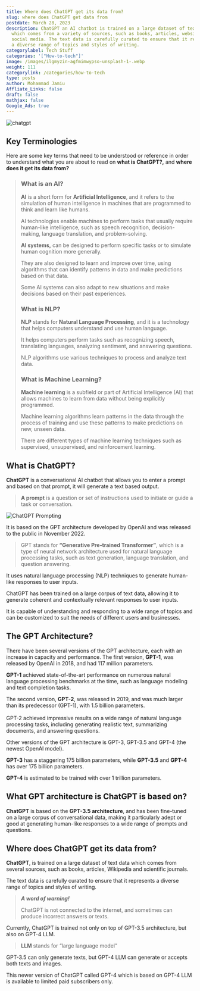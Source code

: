 ```yaml
---
title: Where does ChatGPT get its data from?
slug: where does ChatGPT get data from
postdate: March 28, 2023
description: ChatGPT an AI chatbot is trained on a large dataset of text data
  which comes from a variety of sources, such as books, articles, websites, and
  social media. The text data is carefully curated to ensure that it represents
  a diverse range of topics and styles of writing.
categorylabel: Tech Stuff
categories: '["How-to-tech"]'
image: /images/ilgmyzin-agfmimwypso-unsplash-1-.webp
weight: 111
categorylink: /categories/how-to-tech
type: posts
author: Mohammad Jamiu
Affliate_Links: false
draft: false
mathjax: false
Google_Ads: true
---
```

![chatgpt](/images/ilgmyzin-agfmimwypso-unsplash-1-.webp "chatgpt")

## **Key Terminologies**

Here are some key terms that need to be understood or reference in order to understand what you are about to read on **what is ChatGPT?,** and **where does it get its data from?**

> ### **What is an AI?**
>
> **AI** is a short form for **Artificial Intelligence**, and it refers to the simulation of human intelligence in machines that are programmed to think and learn like humans. 
>
> AI technologies enable machines to perform tasks that usually require human-like intelligence, such as speech recognition, decision-making, language translation, and problem-solving.
>
> **AI systems,** can be designed to perform specific tasks or to simulate human cognition more generally. 
>
> They are also designed to learn and improve over time, using algorithms that can identify patterns in data and make predictions based on that data. 
>
> Some AI systems can also adapt to new situations and make decisions based on their past experiences.
>
> ### **What is NLP?**
>
> **NLP** stands for **Natural Language Processing**, and it is a technology that helps computers understand and use human language. 
>
> It helps computers perform tasks such as recognizing speech, translating languages, analyzing sentiment, and answering questions. 
>
> NLP algorithms use various techniques to process and analyze text data. 
>
> ### **What is Machine Learning?**
>
> **Machine learning** is a subfield or part of Artificial Intelligence (AI) that allows machines to learn from data without being explicitly programmed. 
>
> Machine learning algorithms learn patterns in the data through the process of training and use these patterns to make predictions on new, unseen data. 
>
> There are different types of machine learning techniques such as supervised, unsupervised, and reinforcement learning.

## What is ChatGPT?

**ChatGPT** is a conversational AI chatbot that allows you to enter a prompt and based on that prompt, it will generate a text based output.

> **A prompt** is a question or set of instructions used to initiate or guide a task or conversation.

![ChatGPT Prompting](/images/chatgpt.webp "ChatGPT Prompting")

It is based on the GPT architecture developed by OpenAI and was released to the public in November 2022. 

> GPT stands for **“Generative Pre-trained Transformer”**, which is a type of neural network architecture used for natural language processing tasks, such as text generation, language translation, and question answering.

It uses natural language processing (NLP) techniques to generate human-like responses to user inputs. 

ChatGPT has been trained on a large corpus of text data, allowing it to generate coherent and contextually relevant responses to user inputs. 

It is capable of understanding and responding to a wide range of topics and can be customized to suit the needs of different users and businesses.

## The GPT Architecture?

There have been several versions of the GPT architecture, each with an increase in capacity and performance. The first version, **GPT-1**, was released by OpenAI in 2018, and had 117 million parameters. 

**GPT-1** achieved state-of-the-art performance on numerous natural language processing benchmarks at the time, such as language modeling and text completion tasks.

The second version, **GPT-2**, was released in 2019, and was much larger than its predecessor (GPT-1), with 1.5 billion parameters. \
\
GPT-2 achieved impressive results on a wide range of natural language processing tasks, including generating realistic text, summarizing documents, and answering questions.

Other versions of the GPT architecture is GPT-3, GPT-3.5 and GPT-4 (the newest OpenAI model). 

**GPT-3** has a staggering 175 billion parameters, while **GPT-3.5** and **GPT-4** has over 175 billion parameters. 

**GPT-4** is estimated to be trained with over 1 trillion parameters.

## What GPT architecture is ChatGPT is based on?

**ChatGPT** is based on the **GPT-3.5 architecture**, and has been fine-tuned on a large corpus of conversational data, making it particularly adept or good at generating human-like responses to a wide range of prompts and questions.

## Where does ChatGPT get its data from?

**ChatGPT**, is trained on a large dataset of text data which comes from several sources, such as books, articles, Wikipedia and scientific journals. 

The text data is carefully curated to ensure that it represents a diverse range of topics and styles of writing.

> ***A word of warning!***
>
> ChatGPT is not connected to the internet, and sometimes can produce incorrect answers or texts.

Currently, ChatGPT is trained not only on top of GPT-3.5 architecture, but also on GPT-4 LLM.

> **LLM** stands for “large language model” 

GPT-3.5 can only generate texts, but GPT-4 LLM can generate or accepts both texts and images.

This newer version of ChatGPT called GPT-4 which is based on GPT-4 LLM is available to limited paid subscribers only.